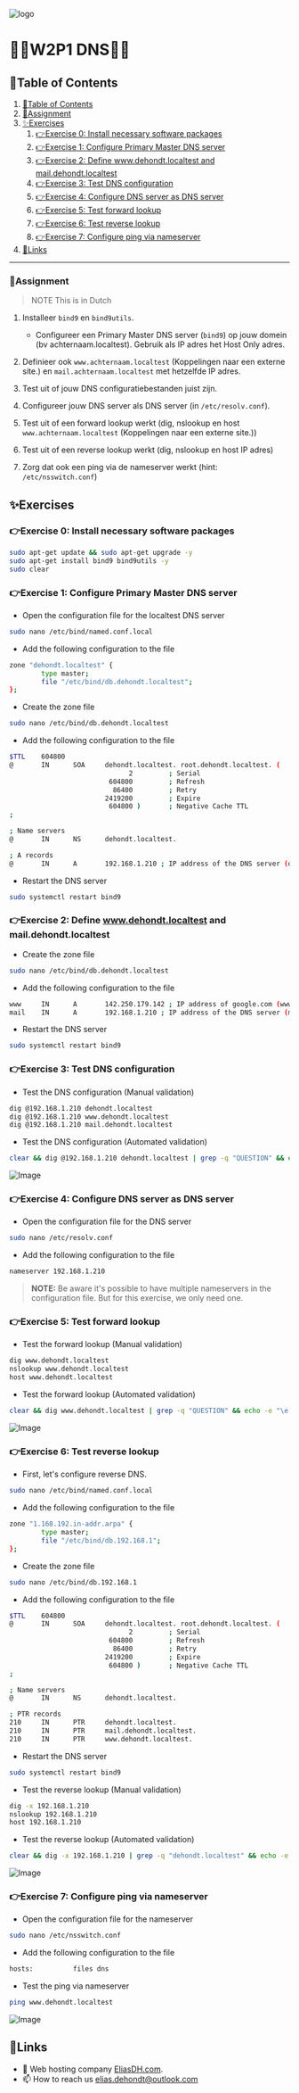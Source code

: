 ![logo](https://eliasdh.com/assets/media/images/logo-github.png)
# 💙🤍W2P1 DNS🤍💙

## 📘Table of Contents

1. [📘Table of Contents](#📘table-of-contents)
2. [📝Assignment](#📝assignment)
3. [✨Exercises](#✨exercises)
    1. [👉Exercise 0: Install necessary software packages](#👉exercise-0-install-necessary-software-packages)
    2. [👉Exercise 1: Configure Primary Master DNS server](#👉exercise-1-configure-primary-master-dns-server)
    3. [👉Exercise 2: Define www.dehondt.localtest and mail.dehondt.localtest](#👉exercise-2-define-wwwdehondtlocaltest-and-maildehondtlocaltest)
    4. [👉Exercise 3: Test DNS configuration](#👉exercise-3-test-dns-configuration)
    5. [👉Exercise 4: Configure DNS server as DNS server](#👉exercise-4-configure-dns-server-as-dns-server)
    6. [👉Exercise 5: Test forward lookup](#👉exercise-5-test-forward-lookup)
    7. [👉Exercise 6: Test reverse lookup](#👉exercise-6-test-reverse-lookup)
    8. [👉Exercise 7: Configure ping via nameserver](#👉exercise-7-configure-ping-via-nameserver)
4. [🔗Links](#🔗links)

---

### 📝Assignment 
> NOTE This is in Dutch

1. Installeer `bind9` en `bind9utils`.
    - Configureer een Primary Master DNS server (`bind9`) op jouw domein (bv achternaam.localtest). Gebruik als IP adres het Host Only adres.

2. Definieer ook `www.achternaam.localtest` (Koppelingen naar een externe site.) en `mail.achternaam.localtest` met hetzelfde IP adres.

3. Test uit of jouw DNS configuratiebestanden juist zijn.

4. Configureer jouw DNS server als DNS server (in `/etc/resolv.conf`).

5. Test uit of een forward lookup werkt (dig, nslookup en host `www.achternaam.localtest` (Koppelingen naar een externe site.))

6. Test uit of een reverse lookup werkt (dig, nslookup en host IP adres)

7. Zorg dat ook een ping via de nameserver werkt (hint: `/etc/nsswitch.conf`)

## ✨Exercises

### 👉Exercise 0: Install necessary software packages

```bash
sudo apt-get update && sudo apt-get upgrade -y
sudo apt-get install bind9 bind9utils -y
sudo clear
```

### 👉Exercise 1: Configure Primary Master DNS server

- Open the configuration file for the localtest DNS server
```bash
sudo nano /etc/bind/named.conf.local
```

- Add the following configuration to the file
```bash
zone "dehondt.localtest" {
        type master;
        file "/etc/bind/db.dehondt.localtest";
};
```

- Create the zone file
```bash
sudo nano /etc/bind/db.dehondt.localtest
```

- Add the following configuration to the file
```bash
$TTL    604800
@       IN      SOA     dehondt.localtest. root.dehondt.localtest. (
                              2         ; Serial
                         604800         ; Refresh
                          86400         ; Retry
                        2419200         ; Expire
                         604800 )       ; Negative Cache TTL
;

; Name servers
@       IN      NS      dehondt.localtest.

; A records
@       IN      A       192.168.1.210 ; IP address of the DNS server (dehondt.localtest)
```

- Restart the DNS server
```bash
sudo systemctl restart bind9
```

### 👉Exercise 2: Define www.dehondt.localtest and mail.dehondt.localtest

- Create the zone file
```bash
sudo nano /etc/bind/db.dehondt.localtest
```

- Add the following configuration to the file
```bash
www     IN      A       142.250.179.142 ; IP address of google.com (www.dehondt.localtest)
mail    IN      A       192.168.1.210 ; IP address of the DNS server (mail.dehondt.localtest)
```

- Restart the DNS server
```bash
sudo systemctl restart bind9
```

### 👉Exercise 3: Test DNS configuration

- Test the DNS configuration (Manual validation)
```bash
dig @192.168.1.210 dehondt.localtest
dig @192.168.1.210 www.dehondt.localtest
dig @192.168.1.210 mail.dehondt.localtest
```

- Test the DNS configuration (Automated validation)
```bash
clear && dig @192.168.1.210 dehondt.localtest | grep -q "QUESTION" && echo -e "\e[32mOK\e[0m - dehondt.localtest" || echo -e "\e[31mFAILED\e[0m - dehondt.localtest"; dig @192.168.1.210 www.dehondt.localtest | grep -q "QUESTION" && echo -e "\e[32mOK\e[0m - www.dehondt.localtest" || echo -e "\e[31mFAILED\e[0m - www.dehondt.localtest"; dig @192.168.1.210 mail.dehondt.localtest | grep -q "QUESTION" && echo -e "\e[32mOK\e[0m - mail.dehondt.localtest" || echo -e "\e[31mFAILED\e[0m - mail.dehondt.localtest"
```

![Image](/Images/W2P1-DNS-1.png)

### 👉Exercise 4: Configure DNS server as DNS server

- Open the configuration file for the DNS server
```bash
sudo nano /etc/resolv.conf
```

- Add the following configuration to the file
```bash
nameserver 192.168.1.210
```

> **NOTE:** Be aware it's possible to have multiple nameservers in the configuration file. But for this exercise, we only need one.

### 👉Exercise 5: Test forward lookup

- Test the forward lookup (Manual validation)
```bash
dig www.dehondt.localtest
nslookup www.dehondt.localtest
host www.dehondt.localtest
```

- Test the forward lookup (Automated validation)
```bash
clear && dig www.dehondt.localtest | grep -q "QUESTION" && echo -e "\e[32mOK\e[0m - www.dehondt.localtest (dig)" || echo -e "\e[31mFAILED\e[0m - www.dehondt.localtest"; nslookup www.dehondt.localtest | grep -q "142.250.179.142" && echo -e "\e[32mOK\e[0m - www.dehondt.localtest (nslookup)" || echo -e "\e[31mFAILED\e[0m - www.dehondt.localtest"; host www.dehondt.localtest | grep -q "142.250.179.142" && echo -e "\e[32mOK\e[0m - www.dehondt.localtest (host)" || echo -e "\e[31mFAILED\e[0m - www.dehondt.localtest"
```

![Image](/Images/W2P1-DNS-2.png)

### 👉Exercise 6: Test reverse lookup

- First, let's configure reverse DNS.
```bash
sudo nano /etc/bind/named.conf.local
```

- Add the following configuration to the file
```bash
zone "1.168.192.in-addr.arpa" {
        type master;
        file "/etc/bind/db.192.168.1";
};
```

- Create the zone file
```bash
sudo nano /etc/bind/db.192.168.1
```

- Add the following configuration to the file
```bash
$TTL    604800
@       IN      SOA     dehondt.localtest. root.dehondt.localtest. (
                              2         ; Serial
                         604800         ; Refresh
                          86400         ; Retry
                        2419200         ; Expire
                         604800 )       ; Negative Cache TTL
;

; Name servers
@       IN      NS      dehondt.localtest.

; PTR records
210     IN      PTR     dehondt.localtest.
210     IN      PTR     mail.dehondt.localtest.
210     IN      PTR     www.dehondt.localtest.
```

- Restart the DNS server
```bash
sudo systemctl restart bind9
```

- Test the reverse lookup (Manual validation)
```bash
dig -x 192.168.1.210
nslookup 192.168.1.210
host 192.168.1.210
```

- Test the reverse lookup (Automated validation)
```bash
clear && dig -x 192.168.1.210 | grep -q "dehondt.localtest" && echo -e "\e[32mOK\e[0m - dig reverse lookup" || echo -e "\e[31mFAILED\e[0m - dig reverse lookup"; nslookup 192.168.1.210 | grep -q "dehondt.localtest" && echo -e "\e[32mOK\e[0m - nslookup" || echo -e "\e[31mFAILED\e[0m - nslookup"; host 192.168.1.210 | grep -q "dehondt.localtest" && echo -e "\e[32mOK\e[0m - host" || echo -e "\e[31mFAILED\e[0m - host"
```

![Image](/Images/W2P1-DNS-3.png)

### 👉Exercise 7: Configure ping via nameserver

- Open the configuration file for the nameserver
```bash
sudo nano /etc/nsswitch.conf
```

- Add the following configuration to the file
```bash
hosts:          files dns
```

- Test the ping via nameserver
```bash
ping www.dehondt.localtest
```

![Image](/Images/W2P1-DNS-4.png)

## 🔗Links
- 👯 Web hosting company [EliasDH.com](https://eliasdh.com).
- 📫 How to reach us elias.dehondt@outlook.com